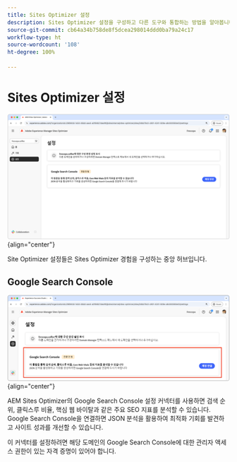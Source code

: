 ```yaml
---
title: Sites Optimizer 설정
description: Sites Optimizer 설정을 구성하고 다른 도구와 통합하는 방법을 알아봅니다.
source-git-commit: cb64a34b758de8f5dcea298014ddd0ba79a24c17
workflow-type: ht
source-wordcount: '108'
ht-degree: 100%

---
```



# Sites Optimizer 설정

![Sites Optimizer 설정](./assets/settings/hero.png){align="center"}

Site Optimizer 설정들은 Sites Optimizer 경험을 구성하는 중앙 허브입니다.

## Google Search Console

![Google Search Console에 대한 Sites Optimizer 설정](./assets/settings/google-search-console.png){align="center"}

AEM Sites Optimizer의 Google Search Console 설정 커넥터를 사용하면 검색 순위, 클릭스루 비율, 핵심 웹 바이탈과 같은 주요 SEO 지표를 분석할 수 있습니다. Google Search Console을 연결하면 JSON 분석을 활용하여 최적화 기회를 발견하고 사이트 성과를 개선할 수 있습니다.

이 커넥터를 설정하려면 해당 도메인의 Google Search Console에 대한 관리자 액세스 권한이 있는 자격 증명이 있어야 합니다.
